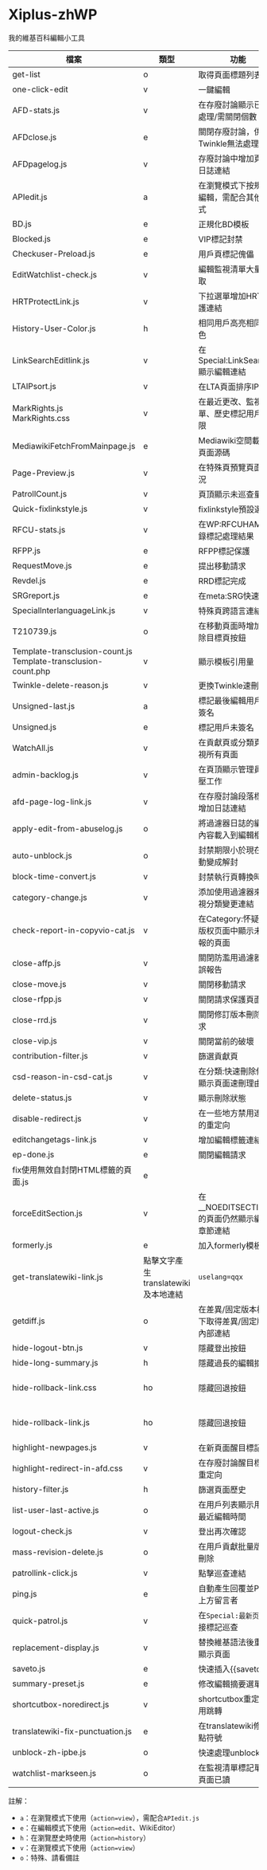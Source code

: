 # Xiplus-zhWP
我的維基百科編輯小工具

| 檔案 | 類型 | 功能 | 備註 |
| --- | --- | --- | --- |
| get-list | o | 取得頁面標題列表 |  |
| one-click-edit | v | 一鍵編輯 |  |
| AFD-stats.js | v | 在存廢討論顯示已/未處理/需關閉個數 |  |
| AFDclose.js | e | 關閉存廢討論，供Twinkle無法處理狀況 |  |
| AFDpagelog.js | v | 存廢討論中增加頁面日誌連結 |  |
| APIedit.js | a | 在瀏覽模式下按規則編輯，需配合其他程式 |  |
| BD.js | e | 正規化BD模板 |  |
| Blocked.js | e | VIP標記封禁 |  |
| Checkuser-Preload.js | e | 用戶頁標記傀儡 |  |
| EditWatchlist-check.js | v | 編輯監視清單大量選取 |  |
| HRTProtectLink.js | v | 下拉選單增加HRT保護連結 |  |
| History-User-Color.js | h | 相同用戶高亮相同顏色 |  |
| LinkSearchEditlink.js | v | 在Special:LinkSearch顯示編輯連結 |  |
| LTAIPsort.js | v | 在LTA頁面排序IP列表 |  |
| MarkRights.js<br>MarkRights.css | v | 在最近更改、監視清單、歷史標記用戶權限 |  |
| MediawikiFetchFromMainpage.js | e | Mediawiki空間載入主頁面源碼 |  |
| Page-Preview.js | v | 在特殊頁預覽頁面狀況 | `Special:短页面`、`Special:无跨wiki`、`Special:断链页面` |
| PatrollCount.js | v | 頁頂顯示未巡查量 | 條目討論、用戶、用戶討論空間 |
| Quick-fixlinkstyle.js | v | fixlinkstyle預設選項 | 需配合`fixlinkstyle` |
| RFCU-stats.js | v | 在WP:RFCUHAM的目錄標記處理結果 |  |
| RFPP.js | e | RFPP標記保護 |  |
| RequestMove.js | e | 提出移動請求 |  |
| Revdel.js | e | RRD標記完成 |  |
| SRGreport.js | e | 在meta:SRG快速請求 |  |
| SpecialInterlanguageLink.js | v | 特殊頁跨語言連結 |  |
| T210739.js | o | 在移動頁面時增加刪除目標頁按鈕 | `Special:MovePage` |
| Template-transclusion-count.js<br>Template-transclusion-count.php | v | 顯示模板引用量 |  |
| Twinkle-delete-reason.js | v | 更換Twinkle速刪理由 | 配合`Twinkle` |
| Unsigned-last.js | a | 標記最後編輯用戶未簽名 |  |
| Unsigned.js | e | 標記用戶未簽名 |  |
| WatchAll.js | v | 在貢獻頁或分類頁監視所有頁面 | `Special:Contributions`或`Category:` |
| admin-backlog.js | v | 在頁頂顯示管理員積壓工作 | `CSD`、`EP`、`Unblock` |
| afd-page-log-link.js | v | 在存廢討論段落標題增加日誌連結 |  |
| apply-edit-from-abuselog.js | o | 將過濾器日誌的編輯內容載入到編輯框 | `Special:AbuseLog` |
| auto-unblock.js | o | 封禁期限小於現在自動變成解封 | `Special:Block` |
| block-time-convert.js | v | 封禁執行頁轉換時間 | `Special:Block` |
| category-change.js | v | 添加使用過濾器來檢視分類變更連結 | 似乎已失效？ |
| check-report-in-copyvio-cat.js | v | 在Category:怀疑侵犯版权页面中顯示未提報的頁面 |  |
| close-affp.js | v | 關閉防濫用過濾器/錯誤報告 |  |
| close-move.js | v | 關閉移動請求 |  |
| close-rfpp.js | v | 關閉請求保護頁面 |  |
| close-rrd.js | v | 關閉修訂版本刪除請求 |  |
| close-vip.js | v | 關閉當前的破壞 |  |
| contribution-filter.js | v | 篩選貢獻頁 | `Special:Contributions` |
| csd-reason-in-csd-cat.js | v | 在分類:快速刪除候選顯示頁面速刪理由 |  |
| delete-status.js | v | 顯示刪除狀態 | 包含`提刪者`、`貢獻者`、`刪除日誌` |
| disable-redirect.js | v | 在一些地方禁用連結的重定向 |  |
| editchangetags-link.js | v | 增加編輯標籤連結 |  |
| ep-done.js | e | 關閉編輯請求 |  |
| fix使用無效自封閉HTML標籤的頁面.js | e |  |  |
| forceEditSection.js | v | 在__NOEDITSECTION__的頁面仍然顯示編輯章節連結 |  |
| formerly.js | e | 加入formerly模板 |  |
| get-translatewiki-link.js | 點擊文字產生translatewiki及本地連結 | `uselang=qqx` |
| getdiff.js | o | 在差異/固定版本模式下取得差異/固定版本內部連結 | `Special:Diff`或`Special:PermaLink` |
| hide-logout-btn.js | v | 隱藏登出按鈕 |  |
| hide-long-summary.js | h | 隱藏過長的編輯摘要 |  |
| hide-rollback-link.css | ho | 隱藏回退按鈕 | 於`Special:Watchlist`、`Special:Recentchangeslinked`、`action=history` |
| hide-rollback-link.js | ho | 隱藏回退按鈕 | 於`Special:Watchlist`、`Special:Recentchangeslinked`、`action=history` |
| highlight-newpages.js | v | 在新頁面醒目標記 | `Special:Newpages` |
| highlight-redirect-in-afd.css | v | 在存廢討論醒目標記重定向 |  |
| history-filter.js | h | 篩選頁面歷史 |  |
| list-user-last-active.js | o | 在用戶列表顯示用戶最近編輯時間 | `Special:ListUsers` |
| logout-check.js | v | 登出再次確認 |  |
| mass-revision-delete.js | o | 在用戶貢獻批量版本刪除 | `Special:Contributions` |
| patrollink-click.js | v | 點擊巡查連結 | 我懶( |
| ping.js | e | 自動產生回覆並Ping上方留言者 |  |
| quick-patrol.js | v | 在`Special:最新页面`直接標記巡查 |  |
| replacement-display.js | v | 替換維基語法後重新顯示頁面 | 不能用 |
| saveto.js | e | 快速插入{{saveto}} |  |
| summary-preset.js | e | 修改編輯摘要選單 |  |
| shortcutbox-noredirect.js | v | shortcutbox重定向停用跳轉 |  |
| translatewiki-fix-punctuation.js | e | 在translatewiki修正標點符號 |  |
| unblock-zh-ipbe.js | o | 快速處理unblock-zh | `Special:UserRights` |
| watchlist-markseen.js | o | 在監視清單標記單一頁面已讀 | `Special:Watchlist` |

註解：
* `a`：在瀏覽模式下使用（`action=view`），需配合`APIedit.js`
* `e`：在編輯模式下使用（`action=edit`、WikiEditor）
* `h`：在瀏覽歷史時使用（`action=history`）
* `v`：在瀏覽模式下使用（`action=view`）
* `o`：特殊、請看備註
